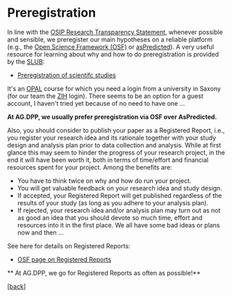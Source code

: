 # Preregistration

In line with the [OSIP Research Transparency Statement](https://tu-dresden.de/mn/psychologie/die-fakultaet/open-science/osip-research-transparency-statement), whenever possible and sensible, we preregister our main hypotheses on a reliable platform (e.g., the [Open Science Framework (OSF)](https://osf.io/prereg) or [asPredicted](https://aspredicted.org)). 
A very useful resource for learning about why and how to do preregistration is provided by the [SLUB](https://www.slub-dresden.de/):

- [Preregistration of scientifc studies](https://bildungsportal.sachsen.de/opal/auth/RepositoryEntry/31574065165/CourseNode/1628044732527501003)

It's an [OPAL](https://bildungsportal.sachsen.de/opal/shiblogin) course for which you need a login from a university in Saxony (for our team the [ZIH](https://tu-dresden.de/zih) login). There seems to be an option for a guest account, I haven't tried yet because of no need to have one ... 

**At AG.DPP, we usually prefer preregistration via OSF over AsPredicted.**

Also, you should consider to publish your paper as a Registered Report, i.e., you register your research idea and its rationale together with your study design and analysis plan prior to data collection and analysis. While at first glance this may seem to hinder the progress of your research project, in the end it will have been worth it, both in terms of time/effort and financial resources spent for your project. Among the benefits are:

- You have to think twice on why and how do run your project.
- You will get valuable feedback on your research idea and study design.
- If accepted, your Registered Report will get published regardless of the results of your study (as long as you adhere to your analysis plan).
- If rejected, your research idea and/or analysis plan may turn out as not as good an idea that you should devote so much time, effort and resources into it in the first place. We all have some bad ideas or plans now and then ... 

See here for details on Registered Reports:

- [OSF page on Registered Reports](https://www.cos.io/initiatives/registered-reports)

** At AG.DPP, we go for Registered Reports as often as possible!** 

[[back](00_How_to_organize_a_research_project.md#organization-of-this-manual)]
